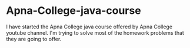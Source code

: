 # Apna-College-java-course

I have started the Apna College java course offered by Apna College youtube channel. I'm trying to solve most of the homework problems that they are going to offer.
